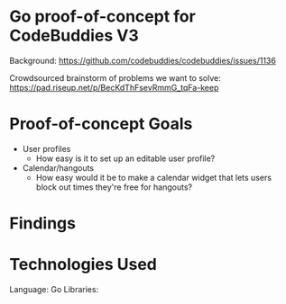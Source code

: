 # Go proof-of-concept for CodeBuddies V3

Background: https://github.com/codebuddies/codebuddies/issues/1136

Crowdsourced brainstorm of problems we want to solve: https://pad.riseup.net/p/BecKdThFsevRmmG_tqFa-keep

# Proof-of-concept Goals
- User profiles
  - How easy is it to set up an editable user profile?
- Calendar/hangouts
  - How easy would it be to make a calendar widget that lets users block out times they're free for hangouts?

# Findings

# Technologies Used
Language: Go
Libraries:
